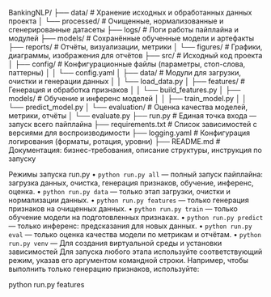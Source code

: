 


BankingNLP/
├── data/                  # Хранение исходных и обработанных данных проекта
│   └── processed/         # Очищенные, нормализованные и сгенерированные датасеты
├── logs/                  # Логи работы пайплайна и модулей
├── models/                # Сохранённые обученные модели и артефакты
├── reports/               # Отчёты, визуализации, метрики
│   └── figures/           # Графики, диаграммы, изображения для отчётов
├── src/                   # Исходный код проекта
│   ├── config/            # Конфигурационные файлы (параметры, стоп-слова, паттерны)
│   │   └── config.yaml
│   ├── data/              # Модули для загрузки, очистки и генерации данных
│   │   └── load_data.py
│   ├── features/          # Генерация и обработка признаков
│   │   └── build_features.py
│   ├── models/            # Обучение и инференс моделей
│   │   ├── train_model.py
│   │   └── predict_model.py
│   └── evaluation/        # Оценка качества моделей, метрики, отчёты
│       └── evaluate.py
├── run.py                 # Единая точка входа — запуск всего пайплайна
├── requirements.txt       # Список зависимостей с версиями для воспроизводимости
├── logging.yaml           # Конфигурация логирования (форматы, ротация, уровни)
├── README.md              # Документация: бизнес-требования, описание структуры, инструкция по запуску

Режимы запуска run.py
	•	`python run.py all` — полный запуск пайплайна: загрузка данных, очистка, генерация признаков, обучение, инференс, оценка.
	•	`python run.py data` — только этап загрузки, очистки и нормализации данных.
	•	`python run.py features` — только генерация признаков на очищенных данных.
	•	`python run.py train` — только обучение модели на подготовленных признаках.
	•	`python run.py predict` — только инференс: предсказания для новых данных.
	•	`python run.py eval` — только оценка качества модели по метрикам и отчётам.
    •	`python run.py venv` — Для создания виртуальной среды и установки зависимостей 
Для запуска любого этапа используйте соответствующий режим, указав его аргументом командной строки. Например, чтобы выполнить только генерацию признаков, используйте:

python run.py features



